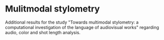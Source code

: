 # Mulitmodal stylometry
 Additional results for the study "Towards multimodal stylometry: a computational investigation of the language of audiovisual works" regarding audio, color and shot length analysis.
